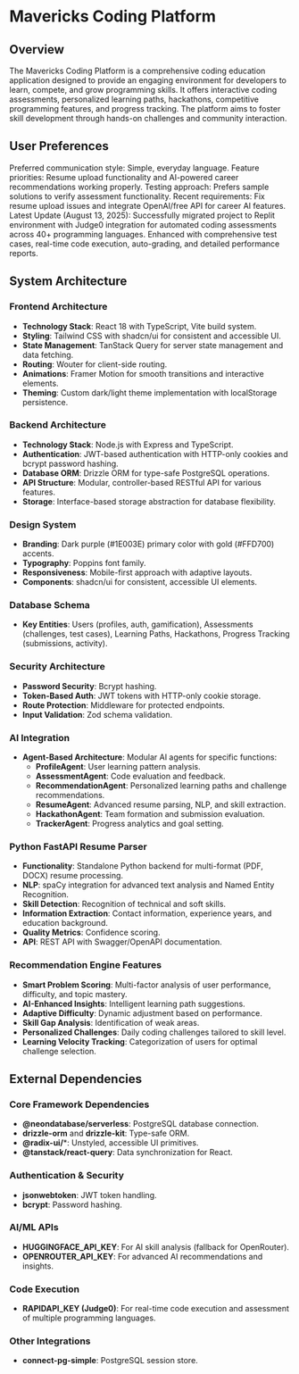 # Mavericks Coding Platform

## Overview
The Mavericks Coding Platform is a comprehensive coding education application designed to provide an engaging environment for developers to learn, compete, and grow programming skills. It offers interactive coding assessments, personalized learning paths, hackathons, competitive programming features, and progress tracking. The platform aims to foster skill development through hands-on challenges and community interaction.

## User Preferences
Preferred communication style: Simple, everyday language.
Feature priorities: Resume upload functionality and AI-powered career recommendations working properly.
Testing approach: Prefers sample solutions to verify assessment functionality.
Recent requirements: Fix resume upload issues and integrate OpenAI/free API for career AI features.
Latest Update (August 13, 2025): Successfully migrated project to Replit environment with Judge0 integration for automated coding assessments across 40+ programming languages. Enhanced with comprehensive test cases, real-time code execution, auto-grading, and detailed performance reports.

## System Architecture

### Frontend Architecture
- **Technology Stack**: React 18 with TypeScript, Vite build system.
- **Styling**: Tailwind CSS with shadcn/ui for consistent and accessible UI.
- **State Management**: TanStack Query for server state management and data fetching.
- **Routing**: Wouter for client-side routing.
- **Animations**: Framer Motion for smooth transitions and interactive elements.
- **Theming**: Custom dark/light theme implementation with localStorage persistence.

### Backend Architecture
- **Technology Stack**: Node.js with Express and TypeScript.
- **Authentication**: JWT-based authentication with HTTP-only cookies and bcrypt password hashing.
- **Database ORM**: Drizzle ORM for type-safe PostgreSQL operations.
- **API Structure**: Modular, controller-based RESTful API for various features.
- **Storage**: Interface-based storage abstraction for database flexibility.

### Design System
- **Branding**: Dark purple (#1E003E) primary color with gold (#FFD700) accents.
- **Typography**: Poppins font family.
- **Responsiveness**: Mobile-first approach with adaptive layouts.
- **Components**: shadcn/ui for consistent, accessible UI elements.

### Database Schema
- **Key Entities**: Users (profiles, auth, gamification), Assessments (challenges, test cases), Learning Paths, Hackathons, Progress Tracking (submissions, activity).

### Security Architecture
- **Password Security**: Bcrypt hashing.
- **Token-Based Auth**: JWT tokens with HTTP-only cookie storage.
- **Route Protection**: Middleware for protected endpoints.
- **Input Validation**: Zod schema validation.

### AI Integration
- **Agent-Based Architecture**: Modular AI agents for specific functions:
    - **ProfileAgent**: User learning pattern analysis.
    - **AssessmentAgent**: Code evaluation and feedback.
    - **RecommendationAgent**: Personalized learning paths and challenge recommendations.
    - **ResumeAgent**: Advanced resume parsing, NLP, and skill extraction.
    - **HackathonAgent**: Team formation and submission evaluation.
    - **TrackerAgent**: Progress analytics and goal setting.

### Python FastAPI Resume Parser
- **Functionality**: Standalone Python backend for multi-format (PDF, DOCX) resume processing.
- **NLP**: spaCy integration for advanced text analysis and Named Entity Recognition.
- **Skill Detection**: Recognition of technical and soft skills.
- **Information Extraction**: Contact information, experience years, and education background.
- **Quality Metrics**: Confidence scoring.
- **API**: REST API with Swagger/OpenAPI documentation.

### Recommendation Engine Features
- **Smart Problem Scoring**: Multi-factor analysis of user performance, difficulty, and topic mastery.
- **AI-Enhanced Insights**: Intelligent learning path suggestions.
- **Adaptive Difficulty**: Dynamic adjustment based on performance.
- **Skill Gap Analysis**: Identification of weak areas.
- **Personalized Challenges**: Daily coding challenges tailored to skill level.
- **Learning Velocity Tracking**: Categorization of users for optimal challenge selection.

## External Dependencies

### Core Framework Dependencies
- **@neondatabase/serverless**: PostgreSQL database connection.
- **drizzle-orm** and **drizzle-kit**: Type-safe ORM.
- **@radix-ui/***: Unstyled, accessible UI primitives.
- **@tanstack/react-query**: Data synchronization for React.

### Authentication & Security
- **jsonwebtoken**: JWT token handling.
- **bcrypt**: Password hashing.

### AI/ML APIs
- **HUGGINGFACE_API_KEY**: For AI skill analysis (fallback for OpenRouter).
- **OPENROUTER_API_KEY**: For advanced AI recommendations and insights.

### Code Execution
- **RAPIDAPI_KEY (Judge0)**: For real-time code execution and assessment of multiple programming languages.

### Other Integrations
- **connect-pg-simple**: PostgreSQL session store.